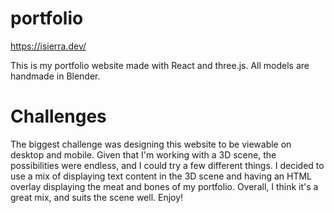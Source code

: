 # portfolio
https://isierra.dev/

This is my portfolio website made with React and three.js.  All models are handmade in Blender.

# Challenges
The biggest challenge was designing this website to be viewable on desktop and mobile.  Given that I'm working with a 3D scene, the possibilities were endless, and I could try a few different things.  I decided to use a mix of displaying text content in the 3D scene and having an HTML overlay displaying the meat and bones of my portfolio.  Overall, I think it's a great mix, and suits the scene well.  Enjoy!

